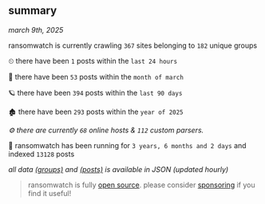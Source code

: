 
## summary
_march 9th, 2025_

ransomwatch is currently crawling `367` sites belonging to `182` unique groups

⏲ there have been `1` posts within the `last 24 hours`

🦈 there have been `53` posts within the `month of march`

🪐 there have been `394` posts within the `last 90 days`

🏚 there have been `293` posts within the `year of 2025`

_⚙️ there are currently `68` online hosts & `112` custom parsers._

🦕 ransomwatch has been running for `3 years, 6 months and 2 days` and indexed `13128` posts

_all data  [(groups)](http://ransomwhat.telemetry.ltd/groups) and [(posts)](http://ransomwhat.telemetry.ltd/posts) is available in JSON (updated hourly)_

> ransomwatch is fully [open source](https://github.com/joshhighet/ransomwatch#ransomwatch--). please consider [sponsoring](https://github.com/sponsors/joshhighet) if you find it useful!
